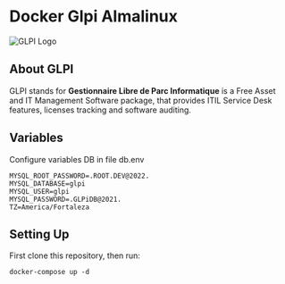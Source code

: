 # Docker Glpi  Almalinux


![GLPI Logo](https://raw.githubusercontent.com/glpi-project/glpi/main/pics/logos/logo-GLPI-250-black.png)

## About GLPI

GLPI stands for **Gestionnaire Libre de Parc Informatique** is a Free Asset and IT Management Software package, that provides ITIL Service Desk features, licenses tracking and software auditing.

## Variables

Configure variables DB in file db.env

```
MYSQL_ROOT_PASSWORD=.ROOT.DEV@2022.
MYSQL_DATABASE=glpi
MYSQL_USER=glpi
MYSQL_PASSWORD=.GLPiDB@2021.
TZ=America/Fortaleza

```


## Setting Up

First clone this repository, then run:

```
docker-compose up -d

```
